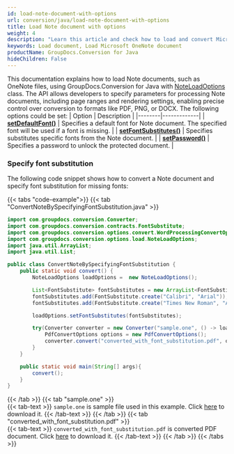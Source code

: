 ```yaml
---
id: load-note-document-with-options
url: conversion/java/load-note-document-with-options
title: Load Note document with options
weight: 4
description: "Learn this article and check how to load and convert Microsoft OneNote documents with advanced options using GroupDocs.Conversion for Java API."
keywords: Load document, Load Microsoft OneNote document
productName: GroupDocs.Conversion for Java
hideChildren: False
---
```

This documentation explains how to load Note documents, such as OneNote files, using GroupDocs.Conversion for Java with [NoteLoadOptions](https://reference.groupdocs.com/java/conversion/com.groupdocs.conversion.options.load/NoteLoadOptions) class. The API allows developers to specify parameters for processing Note documents, including page ranges and rendering settings, enabling precise control over conversion to formats like PDF, PNG, or DOCX. The following options could be set:
| Option | Description |
|--------|-------------|
| [**setDefaultFont()**](https://reference.groupdocs.com/java/conversion/com.groupdocs.conversion.options.load/NoteLoadOptions#setDefaultFont(java.lang.String)) | Specifies a default font for Note document. The specified font will be used if a font is missing. |
| [**setFontSubstitutes()**](https://reference.groupdocs.com/java/conversion/com.groupdocs.conversion.options.load/NoteLoadOptions#setFontSubstitutes(java.util.List)) | Specifies substitutes specific fonts from the Note document. |
| [**setPassword()**](https://reference.groupdocs.com/java/conversion/com.groupdocs.conversion.options.load/NoteLoadOptions#setPassword(java.lang.String)) | Specifies a password to unlock the protected document. |

### Specify font substitution

The following code snippet shows how to convert a Note document and specify font substitution for missing fonts:

{{< tabs "code-example">}}
{{< tab "ConvertNoteBySpecifyingFontSubstitution.java" >}}  
```java
import com.groupdocs.conversion.Converter;
import com.groupdocs.conversion.contracts.FontSubstitute;
import com.groupdocs.conversion.options.convert.WordProcessingConvertOptions;
import com.groupdocs.conversion.options.load.NoteLoadOptions;
import java.util.ArrayList;
import java.util.List;

public class ConvertNoteBySpecifyingFontSubstitution {
    public static void convert() {
        NoteLoadOptions loadOptions =  new NoteLoadOptions();

        List<FontSubstitute> fontSubstitutes = new ArrayList<FontSubstitute>();
        fontSubstitutes.add(FontSubstitute.create("Calibri", "Arial"));
        fontSubstitutes.add(FontSubstitute.create("Times New Roman", "Arial"));

        loadOptions.setFontSubstitutes(fontSubstitutes);

        try(Converter converter = new Converter("sample.one", () -> loadOptions)) {
            PdfConvertOptions options = new PdfConvertOptions();
            converter.convert("converted_with_font_substitution.pdf", options);
        }
    }

    public static void main(String[] args){
        convert();
    }
}
```
{{< /tab >}}
{{< tab "sample.one" >}}  
{{< tab-text >}}
`sample.one` is sample file used in this example. Click [here](/conversion/java/_sample_files/developer-guide/loading-documents/load-note-document-with-options/sample.one) to download it.
{{< /tab-text >}}
{{< /tab >}}
{{< tab "converted_with_font_substitution.pdf" >}}  
{{< tab-text >}}
`converted_with_font_substitution.pdf` is converted PDF document. Click [here](/conversion/java/_sample_files/developer-guide/loading-documents/load-note-document-with-options/converted_with_font_substitution.pdf) to download it.
{{< /tab-text >}}
{{< /tab >}}
{{< /tabs >}}